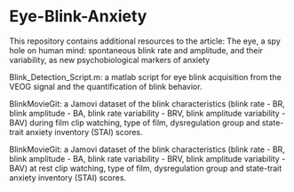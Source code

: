 # Eye-Blink-Anxiety
This repository contains additional resources to the article: The eye, a spy hole on human mind: spontaneous blink rate and amplitude, and their variability, as new psychobiological markers of anxiety

Blink_Detection_Script.m: a matlab script for eye blink acquisition from the VEOG signal and the quantification of blink behavior. 

BlinkMovieGit: a Jamovi dataset of the blink characteristics (blink rate - BR, blink amplitude - BA, blink rate variability - BRV, blink amplitude variability - BAV) during film clip watching, type of film, dysregulation group and state-trait anxiety inventory (STAI) scores.

BlinkMovieGit: a Jamovi dataset of the blink characteristics (blink rate - BR, blink amplitude - BA, blink rate variability - BRV, blink amplitude variability - BAV) at rest clip watching, type of film, dysregulation group and state-trait anxiety inventory (STAI) scores.


